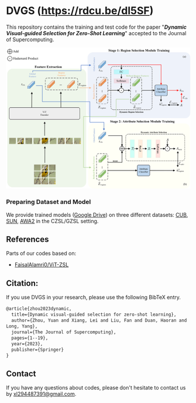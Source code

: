 # DVGS (https://rdcu.be/dl5SF)


This repository contains the training and test code for the paper  "***Dynamic Visual-guided Selection for Zero-Shot Learning***" accepted to the Journal of Supercomputing. 

![](figures/architecture.png)

### Preparing Dataset and Model

We provide trained models ([Google Drive](https://drive.google.com/drive/folders/1PQkewCqlEl8FbgFOboB7WqmGgIvN95x9?usp=sharing)) on three different datasets: [CUB](http://www.vision.caltech.edu/visipedia/CUB-200-2011.html), [SUN](http://cs.brown.edu/~gmpatter/sunattributes.html), [AWA2](http://cvml.ist.ac.at/AwA2/) in the CZSL/GZSL setting. 


## References
Parts of our codes based on:
* [FaisalAlamri0/ViT-ZSL](https://github.com/FaisalAlamri0/ViT-ZSL)

## Citation:
If you use DVGS in your research, please use the following BibTeX entry.
```
@article{zhou2023dynamic,
  title={Dynamic visual-guided selection for zero-shot learning},
  author={Zhou, Yuan and Xiang, Lei and Liu, Fan and Duan, Haoran and Long, Yang},
  journal={The Journal of Supercomputing},
  pages={1--19},
  year={2023},
  publisher={Springer}
}
```

## Contact
If you have any questions about codes, please don't hesitate to contact us by xl294487391@gmail.com.
